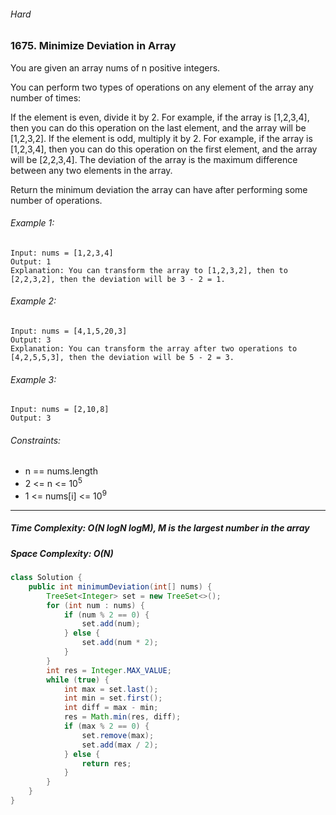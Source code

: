###### Hard

### 1675. Minimize Deviation in Array

You are given an array nums of n positive integers.

You can perform two types of operations on any element of the array any number of times:

If the element is even, divide it by 2.
For example, if the array is [1,2,3,4], then you can do this operation on the last element, and the array will be [1,2,3,2].
If the element is odd, multiply it by 2.
For example, if the array is [1,2,3,4], then you can do this operation on the first element, and the array will be [2,2,3,4].
The deviation of the array is the maximum difference between any two elements in the array.

Return the minimum deviation the array can have after performing some number of operations.

 

###### Example 1:
```
Input: nums = [1,2,3,4]
Output: 1
Explanation: You can transform the array to [1,2,3,2], then to [2,2,3,2], then the deviation will be 3 - 2 = 1.
```
###### Example 2:
```
Input: nums = [4,1,5,20,3]
Output: 3
Explanation: You can transform the array after two operations to [4,2,5,5,3], then the deviation will be 5 - 2 = 3.
```
###### Example 3:
```
Input: nums = [2,10,8]
Output: 3
```

###### Constraints:

* n == nums.length
* 2 <= n <= 10<sup>5</sup>
* 1 <= nums[i] <= 10<sup>9</sup>

***

##### Time Complexity: O(N logN logM), M is the largest number in the array
##### Space Complexity: O(N)

```java
class Solution {
    public int minimumDeviation(int[] nums) {
        TreeSet<Integer> set = new TreeSet<>();
        for (int num : nums) {
            if (num % 2 == 0) {
                set.add(num);
            } else {
                set.add(num * 2);
            }
        }
        int res = Integer.MAX_VALUE;
        while (true) {
            int max = set.last();
            int min = set.first();
            int diff = max - min;
            res = Math.min(res, diff);
            if (max % 2 == 0) {
                set.remove(max);
                set.add(max / 2);
            } else {
                return res;
            }
        }
    }
}
```
